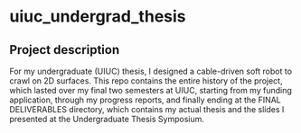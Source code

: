 # uiuc_undergrad_thesis

## Project description

For my undergraduate (UIUC) thesis, I designed a cable-driven soft robot to crawl on 2D surfaces. This repo contains the entire history of the project, which lasted over my final two semesters at UIUC, starting from my funding application, through my progress reports, and finally ending at the FINAL DELIVERABLES directory, which contains my actual thesis and the slides I presented at the Undergraduate Thesis Symposium.
